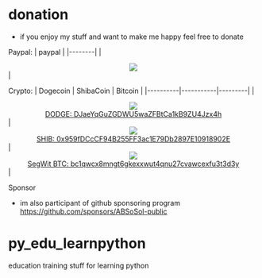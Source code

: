 # donation
* if you enjoy my stuff and want to make me happy feel free to donate


Paypal:
| paypal | 
|--------|
|<center> [![](https://www.paypalobjects.com/en_US/i/btn/btn_donate_LG.gif)](https://www.paypal.com/donate?hosted_button_id=DWBH85GZTG7Q6) </center>| 


Crypto:
| Dogecoin | ShibaCoin | Bitcoin |
|----------|-----------|---------|
| <center> [![](https://api.qrserver.com/v1/create-qr-code/?color=000000&bgcolor=FFFFFF&data=DJaeYqGuZGDWU5waZFBtCa1kB9ZU4Jzx4h&qzone=1&margin=0&size=200x200&ecc=L)](dogecoin:DJaeYqGuZGDWU5waZFBtCa1kB9ZU4Jzx4h) <br /> [DODGE: DJaeYqGuZGDWU5waZFBtCa1kB9ZU4Jzx4h](dodgecoin:DJaeYqGuZGDWU5waZFBtCa1kB9ZU4Jzx4h)</center> | <center> [![](https://api.qrserver.com/v1/create-qr-code/?color=000000&bgcolor=FFFFFF&data=0x959fDCcCF94B255FF3ac1E79Db2897E10918902E&qzone=1&margin=0&size=200x200&ecc=L)](shibacoin:0x959fDCcCF94B255FF3ac1E79Db2897E10918902E) <br /> [SHIB: 0x959fDCcCF94B255FF3ac1E79Db2897E10918902E](dodgecoin:0x959fDCcCF94B255FF3ac1E79Db2897E10918902E)</center> | <center> [![](https://api.qrserver.com/v1/create-qr-code/?color=000000&bgcolor=FFFFFF&data=bc1qwcx8mngt6gkexxwut4qnu27cvawcexfu3t3d3y&qzone=1&margin=0&size=200x200&ecc=L)](dogecoin:bc1qwcx8mngt6gkexxwut4qnu27cvawcexfu3t3d3y) <br /> [SegWit BTC: bc1qwcx8mngt6gkexxwut4qnu27cvawcexfu3t3d3y](bitcoin:bc1qwcx8mngt6gkexxwut4qnu27cvawcexfu3t3d3y)</center>|


Sponsor
* im also participant of github sponsoring program
https://github.com/sponsors/ABSoSol-public



# py_edu_learnpython
education training stuff for learning python
